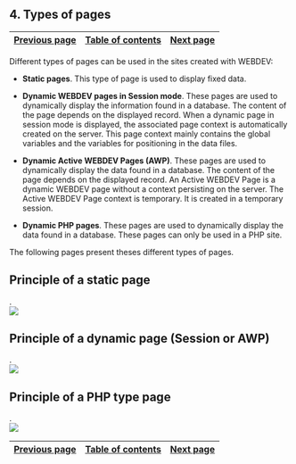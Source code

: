 
## 4. Types of pages
			

| [Previous page](../Concepts_WB/1410087105.md) | [Table of contents](../Concepts_WB/1410087102.md) | [Next page](../Concepts_WB/1410087107.md) |
| --- | --- | --- |



<a name="NOTE1"></a>
<a name="NOTE1_1"></a>
Different types of pages can be used in the sites created with WEBDEV:

- **Static pages**. This type of page is used to display fixed data.

- **Dynamic WEBDEV pages in Session mode**. These pages are used to dynamically display the information found in a database. The content of the page depends on the displayed record.  When a dynamic page in session mode is displayed, the associated page context is automatically created on the server. This page context mainly contains the global variables and the variables for positioning in the data files.

- **Dynamic Active WEBDEV Pages (AWP)**. These pages are used to dynamically display the data found in a database. The content of the page depends on the displayed record.
	An Active WEBDEV Page is a dynamic WEBDEV page without a context persisting on the server. The Active WEBDEV Page context is temporary. It is created in a temporary session. 

- **Dynamic PHP pages**. These pages are used to dynamically display the data found in a database. These pages can only be used in a PHP site.




The following pages present theses different types of pages.

<a name="NOTE2"></a>
<a name="NOTE2_1"></a>


## Principle of a static page
<a name="principle_static_page_ELTTEXTE000144"></a>
.<br>![](https://doc.pcsoft.fr/en-US/images/image.awp?langid=3&name=P1-principe%20d'une%20page%20statique.gif)


<a name="NOTE4"></a>
<a name="NOTE4_1"></a>


## Principle of a dynamic page (Session or AWP)
<a name="principle_dynamic_page_session_awp_ELTTEXTE000168"></a>
.<br>![](https://doc.pcsoft.fr/en-US/images/image.awp?langid=3&name=P1-principe%20d'une%20page%20dynamique.gif)


<a name="NOTE5"></a>
<a name="NOTE5_1"></a>


## Principle of a PHP type page
<a name="principle_php_type_page_ELTTEXTE000192"></a>
.<br>![](https://doc.pcsoft.fr/en-US/images/image.awp?langid=3&name=P1-principe%20d'une%20page%20php.gif)


| [Previous page](../Concepts_WB/1410087105.md) | [Table of contents](../Concepts_WB/1410087102.md) | [Next page](../Concepts_WB/1410087107.md) |
| --- | --- | --- |




